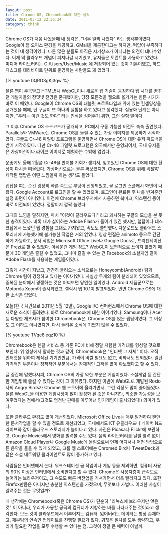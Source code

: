 ```yaml
---
layout: post
title: Chrome OS, Chromebook에 대한 생각
date: 2011-05-12 22:36:34
category: think
---
```


Chrome OS가 처음 나왔을때 내 생각은, "너무 일찍 나왔다" 라는 생각뿐이였다. Google이 웹 오피스 환경을 제공하고, GMail을 제공한다고는 하지만, 턱없이 부족하다는 것이 내 생각이였다. 다른 많은 분들도 아직은 시기상조가 아니냐는 의견이 대다수였다. 이제 막 클라우드 개념이 퍼져나갈 시기였고, 유저들은 토런트를 사용하고 있었다. 미디어 라이브러리는 C:/Users/User/Music 에 저장되어 있는 것이 기본이였고, 하드디스크를 테라바이트 단위로 운영하는 사람들도 꽤 있었다.

{% youtube 0QRO3gKj3qw %}

물론 웹이 주목받고 HTML5니 WebGL이니 새로운 웹 기술이 등장하여 웹 시대를 꿈꾸던 개발자들의 장밋빛 전망은 존재했지만, 당장 모든것을 웹으로 옮기기는 힘든 시기가 바로 이 때였다. Google이 Chrome OS의 태블릿 프로토타입과 위에 있는 컨셉영상을 공개했을 때에, 난 구글이 또 하나의 실험을 하고 있다고 생각했다. 실용화 단계는 아니지만, "우리는 이런 것도 한다" 라는 인식을 심어주기 위한, 그런 실험 말이다. 

그 이후 Chrome OS 소스코드가 공개되고, PC에서 구동 가능한 버전도 속속 출연했다. Parallels와 VMWare는 Chrome OS를 돌릴 수 있는 가상 이미지를 제공하기 시작하였다. 구글도 Cr-48 파일럿 프로그램을 운영하면서 Chrome OS에 대한 유저 피드백을 받기 시작하였다. 다만 Cr-48 파일럿 프로그램은 외국에서만 운영되어서, 국내 유저들은 가상머신이나 라이브 이미지로 체험하는 수밖에 없었다.

운좋게도 올해 2월쯤 Cr-48을 만져볼 기회가 생겨서, 잊고있던 Chrome OS에 대한 환상이 다시금 떠올랐다. 가상머신으로는 물론 써보았지만, Chrome OS를 위해 _특별히_ 제작된 랩탑은 어떤 느낌일까 하는 생각도 들었다. 

랩탑을 여는 순간 굉장히 빠른 속도로 부팅이 진행되었고, 곧 로그인 스플래시 화면이 나왔다. Google Account로 로그인을 할 수 있었으며, 로그인이 완료된 후 나를 반겨준건 설정 화면이 아니였다. 이전에 Chrome 브라우저에서 사용하던 북마크, 익스텐션 등이 바로 이전되어 있었다. 정말이지 깜짝 놀랐다.

그때의 느낌을 말하자면, 마치 "이것이 클라우드다!" 라고 과시하는 구글의 모습을 본 듯한 충격이였다. 비록 내가 싫어하는 Adobe Flash가 들어가 있긴 했지만, 랩탑이나 데스크탑에서 느꼈던 웹 경험을 그대로 가져왔고, 속도도 쓸만했다. 다운로드도 클라우드 스토리지에 가능했기에 불가능한 작업은 거의 없었다. 영상 편집은 animoto 등으로 간단하게 가능하고, 문서 작업은 Microsoft Office Live나 Google Docs로, 프리젠테이션은 Prezi로 할 수 있었다. 아쉬운건 게임 정도? WebGL이 보편적으로 쓰이지 않았기 때문에 3D 게임은 즐길 수 없었고, 그나마 즐길 수 있는 건 Facebook의 소셜게임 같이 Adobe Flash를 사용하는 게임들이였다.

그렇게 시간이 지났고, 간간히 들려오는 소식으로는 Honeycomb(Android) 팀과 Chrome 팀이 경쟁하고 있다는 이야기였다. 사실상 두개의 팀이 분리되어 있었으므로, 중복된 분야에서 경쟁하는 것은 어찌보면 당연한 일이였다. Android 제품군으로는 Motorola Xoom이 출시되었고, 갤럭시 탭 10.1이 발표되었다. 반면 Chrome OS에 대한 소식은 없었다.

오늘(한국 시간으로 2011년 5월 12일), Google I/O 컨퍼런스에서 Chrome OS에 대한 새로운 소식이 들려왔다. 바로 Chromebook에 대한 이야기였다. Samsung이나 Acer 등 다양한 제조사가 참여한 Chromebook은, Chrome OS를 얹은 랩탑이였다. 그 이상도 그 이하도 아니였지만, 다시 들려온 소식에 기쁘지 않을 수 없었다.

{% youtube TVqe8ieqz10 %}

Chromebook은 렌탈 서비스 등 기존 PC에 비해 정말 저렴한 가격대를 형성할 것으로 보인다. 위 영상에서 말하는 것과 같이, Chromebook은 "인터넷 그 자체" 이다. 오직 인터넷을 위하여 제작된 기기인만큼, 가격이 비쌀 필요도 없고, 비싸서도 안되었다. 일단 가격적인 부분이나 정책적인 부분에서는 잠재적인 고객을 많이 확보했다고 할 수 있다.


글 중간에 말했다시피, Chrome OS의 가장 약한 부분은 게임이였다. 소셜게임 등 간단한 게임밖에 즐길 수 었다는 것이 그 이유였다. 하지만 이번에 WebGL로 개발된 Roxio사의 Angry Birds가 Chrome 웹 스토어에 올라가면서, 그런 걱정도 많이 줄어들었다. 물론 WebGL을 이용한 게임시장이 많이 활성화 된 것은 아니지만, 최소한 가능성을 보여주었다는 점에서(그것도 엄청난 판매를 이루어낸 인기게임이 출시되었다!) 의미가 있다. 

또한 클라우드 환경도 많이 개선되었다. Microsoft Office Live는 매우 발전하여 왠만한 문서작업을 할 수 있을 정도로 개선되었고, 국내에서도 KT 유클라우드나 네이버 N드라이브와 같이 클라우드 스토리지가 늘어나고 있다. 사진은 Picasa나 Flickr에 보관하고, Google Movies에서 영화를 빌려볼 수도 있다. 음악 라이브러리를 날릴 염려 없이 Amazon Cloud Player나 Google Music에 올림으로써 언제 어디서나 어떤 방법으로든 음악을 들을 수 있게 되었고, 크롬 웹 스토어에는 Chromed Bird나 TweetDeck과 같은 소셜 네트워킹 클라이언트도 많이 증가하고 있다.

사람들은 인터넷에서 논다. 워크스테이션 급 작업이나 게임 등을 제외하면, 컴퓨터 사용의 90% 이상은 인터넷에서 소비한다고 할 수 있다. Chrome은 사용자층이 급속도로 늘어가는 브라우저이고, 그 속도도 빠른 버전업을 거쳐가면서 더욱 빨라지고 있다. 또한 Firefox만큼은 아니지만 충분한 익스텐션을 가졌으며, 무엇보다 가볍다. 이러한 사실이 알려주는 것은 무엇일까? 

내 생각에는 Chromebook(혹은 Chrome OS)가 단순히 "리눅스에 브라우저만 얹은 것" 이 아니라, 우리가 사용할 궁극의 컴퓨터가 지향하는 바를 나타내주는 것이라고 생각한다. 모든 것이 클라우드에서 이루어지는 컴퓨터. 잃어버려도 데이터는 항상 존재하고, 재부팅의 연속인 업데이트를 진행할 필요가 없다. 귀찮은 절차를 모두 생략하고, 우리가 필요한 작업을 모두 수행할 수 있다는 점. 그것이 정말 큰 매력이 아닐까.